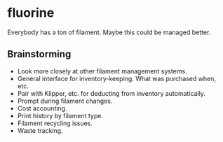 # fluorine
Everybody has a ton of filament. Maybe this could be managed better.

## Brainstorming
- Look more closely at other filament management systems.
- General interface for inventory-keeping. What was purchased when, etc.
- Pair with Klipper, etc. for deducting from inventory automatically.
- Prompt during filament changes.
- Cost accounting.
- Print history by filament type.
- Filament recycling issues.
- Waste tracking.
